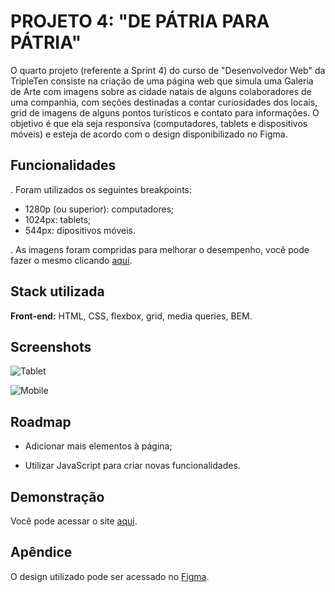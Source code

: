 
# PROJETO 4: "DE PÁTRIA PARA PÁTRIA"

O quarto projeto (referente a Sprint 4) do curso de "Desenvolvedor Web" da TripleTen consiste na criação de uma página web que simula uma Galeria de Arte com imagens sobre as cidade natais de alguns colaboradores de uma companhia, com seções destinadas a contar curiosidades dos locais, grid de imagens de alguns pontos turísticos e contato para informações. O objetivo é que ela seja responsiva (computadores, tablets e dispositivos móveis) e esteja de acordo com o design disponibilizado no Figma.


## Funcionalidades

. Foram utilizados os seguintes breakpoints:
- 1280p (ou superior): computadores;
- 1024px: tablets;
- 544px: dipositivos móveis.

. As imagens foram compridas para melhorar o desempenho, você pode fazer o mesmo clicando [aqui](https://tinypng.com/).


## Stack utilizada

**Front-end:** HTML, CSS, flexbox, grid, media queries, BEM.




## Screenshots

![Tablet](https://github.com/vinib96/web_project_homeland/assets/141737376/8d363a70-618a-4579-91b5-8f097eec40b0)


![Mobile](https://github.com/vinib96/web_project_homeland/assets/141737376/3fbfd023-3bf3-450f-ac58-452437840581)
## Roadmap

- Adicionar mais elementos à página;

- Utilizar JavaScript para criar novas funcionalidades.


## Demonstração

Você pode acessar o site [aqui](vinib96.github.io/web_project_homeland/).


## Apêndice

O design utilizado pode ser acessado no [Figma](https://www.figma.com/file/SmvybPiUMHqeIxrAsOU8DC/Web_Brief_Sprint_4_PT-%7C-De-P%C3%A1tria-para-P%C3%A1tria-%7C-desktop-%2B-mobile?type=design&node-id=0-1&t=cwXHyAoqJMMe9aCm-0).


